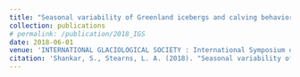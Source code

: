 ```yaml
---
title: "Seasonal variability of Greenland icebergs and calving behavior"
collection: publications
# permalink: /publication/2018_IGS
date: 2018-06-01
venue: 'INTERNATIONAL GLACIOLOGICAL SOCIETY : International Symposium on Timescales, Processes and Glacier Dynamics'
citation: 'Shankar, S., Stearns, L. A. (2018). "Seasonal variability of Greenland icebergs and calving behavior" International Symposium on Timescales, Processes and Glacier Dynamics.'
---
```

